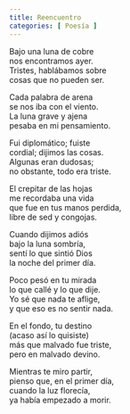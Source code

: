 ```yaml
---
title: Reencuentro
categories: [ Poesía ]
---
```


Bajo una luna de cobre<br>
nos encontramos ayer.<br>
Tristes, hablábamos sobre<br>
cosas que no pueden ser.<br>

Cada palabra de arena<br>
se nos iba con el viento.<br>
La luna grave y ajena<br>
pesaba en mi pensamiento.<br>

Fui diplomático; fuiste<br>
cordial; dijimos las cosas.<br>
Algunas eran dudosas;<br>
no obstante, todo era triste.<br>

El crepitar de las hojas<br>
me recordaba una vida<br>
que fue en tus manos perdida,<br>
libre de sed y congojas.<br>

Cuando dijimos adiós<br>
bajo la luna sombría,<br>
sentí lo que sintió Dios<br>
la noche del primer día.<br>

Poco pesó en tu mirada<br>
lo que callé y lo que dije.<br>
Yo sé que nada te aflige,<br>
y que eso es no sentir nada.<br>

En el fondo, tu destino<br>
(acaso así lo quisiste)<br>
más que malvado fue triste,<br>
pero en malvado devino.<br>

Mientras te miro partir,<br>
pienso que, en el primer día,<br>
cuando la luz florecía,<br>
ya había empezado a morir.<br>

